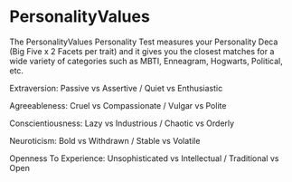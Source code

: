 # PersonalityValues
The PersonalityValues Personality Test measures your Personality Deca (Big Five x 2 Facets per trait) and it gives you the closest matches for a wide variety of categories such as MBTI, Enneagram, Hogwarts, Political, etc.

Extraversion: Passive vs Assertive / Quiet vs Enthusiastic

Agreeableness: Cruel vs Compassionate / Vulgar vs Polite

Conscientiousness: Lazy vs Industrious / Chaotic vs Orderly

Neuroticism: Bold vs Withdrawn / Stable vs Volatile

Openness To Experience: Unsophisticated vs Intellectual / Traditional vs Open
